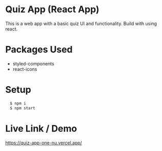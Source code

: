 # Quiz App (React App)

This is a web app with a basic quiz UI and functionality. Build with using react.

# Packages Used
- styled-components
- react-icons

# Setup
```sh
  $ npm i
  $ npm start
```

# Live Link / Demo
https://quiz-app-one-nu.vercel.app/
